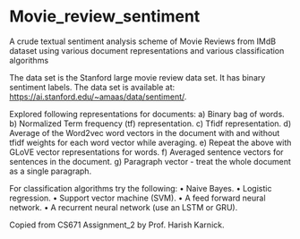 # Movie_review_sentiment
A crude textual sentiment analysis scheme of Movie Reviews from IMdB dataset using various document representations and various classification algorithms

The data set is the Stanford large movie review data set. It has binary sentiment labels. The data set is available at: https://ai.stanford.edu/~amaas/data/sentiment/.

Explored following representations for documents:
a) Binary bag of words.
b) Normalized Term frequency (tf) representation.
c) Tfidf representation.
d) Average of the Word2vec word vectors in the document with and without tfidf weights for each word vector while averaging.
e) Repeat the above with GLoVE vector representations for words.
f) Averaged sentence vectors for sentences in the document.
g) Paragraph vector - treat the whole document as a single paragraph.

For classification algorithms try the following:
• Naive Bayes.
• Logistic regression.
• Support vector machine (SVM).
• A feed forward neural network.
• A recurrent neural network (use an LSTM or GRU).

Copied from CS671 Assignment_2 by Prof. Harish Karnick.
